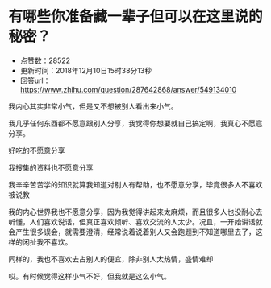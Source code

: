 # 有哪些你准备藏一辈子但可以在这里说的秘密？
- 点赞数：28522
- 更新时间：2018年12月10日15时38分13秒
- 回答url：https://www.zhihu.com/question/287642868/answer/549134010
<body>
 <p data-pid="8jqAaHPM">我内心其实非常小气，但是又不想被别人看出来小气。</p>
 <p data-pid="5D1GRHoo">我几乎任何东西都不愿意跟别人分享，我觉得你想要就自己搞定啊，我真心不愿意分享。</p>
 <p data-pid="2g8zbWFR">好吃的不愿意分享</p>
 <p data-pid="NMiqdBOE">我搜集的资料也不愿意分享</p>
 <p data-pid="YK7dDxM4">我辛辛苦苦学的知识就算我知道对别人有帮助，也不愿意分享，毕竟很多人不喜欢被说教</p>
 <p data-pid="qANW6oJz">我的内心世界我也不愿意分享，因为我觉得讲起来太麻烦，而且很多人也没耐心去听懂，人们喜欢说话，但真正喜欢倾听、喜欢交流的人太少。况且，一开始讲话就会产生很多误会，就需要澄清，经常说着说着别人又会跑题到不知道哪里去了，这样的闲扯我不喜欢。</p>
 <p data-pid="-dpxemIt">同样的，我也不喜欢去占别人的便宜，除非别人太热情，盛情难却</p>
 <p data-pid="E9cl7LW8">哎。有时候觉得这样小气不好，但我就是这么小气。</p>
</body>